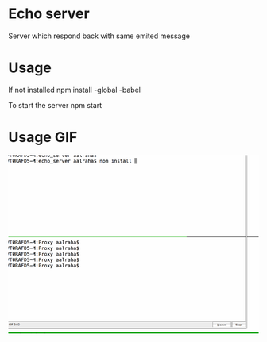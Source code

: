 # Echo server
Server which respond  back with same emited message

# Usage
If not installed
npm install -global -babel

To start the server
npm start

# Usage GIF
![Alt text](/image/echo_usage.gif?raw=true "Check Usage section")
